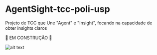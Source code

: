 # AgentSight-tcc-poli-usp

Projeto de TCC que Une "Agent" e "Insight", focando na capacidade de obter insights claros

🚧 EM CONSTRUÇÃO 🚧

![alt text](image.png)

